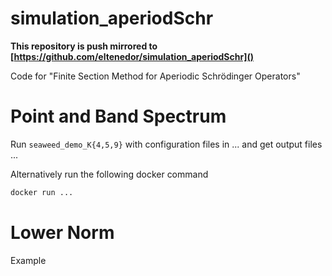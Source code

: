 # simulation_aperiodSchr

**This repository is push mirrored to [https://github.com/eltenedor/simulation_aperiodSchr]()**

Code for "Finite Section Method for Aperiodic Schrödinger Operators"

# Point and Band Spectrum

Run `seaweed_demo_K{4,5,9}` with configuration files in ... and get output files ...

Alternatively run the following docker command
```bash
docker run ...
```

# Lower Norm

Example

